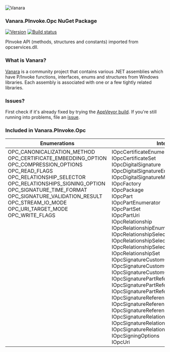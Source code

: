 ﻿![Vanara](https://github.com/dahall/Vanara/raw/master/docs/icons/VanaraHeading.png)
### Vanara.PInvoke.Opc NuGet Package
[![Version](https://img.shields.io/nuget/v/Vanara.PInvoke.Opc?label=NuGet&style=flat-square)](https://github.com/dahall/Vanara/releases)
[![Build status](https://img.shields.io/appveyor/build/dahall/vanara?label=AppVeyor%20build&style=flat-square)](https://ci.appveyor.com/project/dahall/vanara)

PInvoke API (methods, structures and constants) imported from opcservices.dll.

### What is Vanara?

[Vanara](https://github.com/dahall/Vanara) is a community project that contains various .NET assemblies which have P/Invoke functions, interfaces, enums and structures from Windows libraries. Each assembly is associated with one or a few tightly related libraries.

### Issues?

First check if it's already fixed by trying the [AppVeyor build](https://ci.appveyor.com/nuget/vanara-prerelease).
If you're still running into problems, file an [issue](https://github.com/dahall/Vanara/issues).

### Included in Vanara.PInvoke.Opc

Enumerations | Interfaces
--- | ---
OPC_CANONICALIZATION_METHOD<br>OPC_CERTIFICATE_EMBEDDING_OPTION<br>OPC_COMPRESSION_OPTIONS<br>OPC_READ_FLAGS<br>OPC_RELATIONSHIP_SELECTOR<br>OPC_RELATIONSHIPS_SIGNING_OPTION<br>OPC_SIGNATURE_TIME_FORMAT<br>OPC_SIGNATURE_VALIDATION_RESULT<br>OPC_STREAM_IO_MODE<br>OPC_URI_TARGET_MODE<br>OPC_WRITE_FLAGS<br><br><br><br><br><br><br><br><br><br><br><br><br><br><br><br><br><br><br><br><br> | IOpcCertificateEnumerator<br>IOpcCertificateSet<br>IOpcDigitalSignature<br>IOpcDigitalSignatureEnumerator<br>IOpcDigitalSignatureManager<br>IOpcFactory<br>IOpcPackage<br>IOpcPart<br>IOpcPartEnumerator<br>IOpcPartSet<br>IOpcPartUri<br>IOpcRelationship<br>IOpcRelationshipEnumerator<br>IOpcRelationshipSelector<br>IOpcRelationshipSelectorEnumerator<br>IOpcRelationshipSelectorSet<br>IOpcRelationshipSet<br>IOpcSignatureCustomObject<br>IOpcSignatureCustomObjectEnumerator<br>IOpcSignatureCustomObjectSet<br>IOpcSignaturePartReference<br>IOpcSignaturePartReferenceEnumerator<br>IOpcSignaturePartReferenceSet<br>IOpcSignatureReference<br>IOpcSignatureReferenceEnumerator<br>IOpcSignatureReferenceSet<br>IOpcSignatureRelationshipReference<br>IOpcSignatureRelationshipReferenceEnumerator<br>IOpcSignatureRelationshipReferenceSet<br>IOpcSigningOptions<br>IOpcUri<br>
